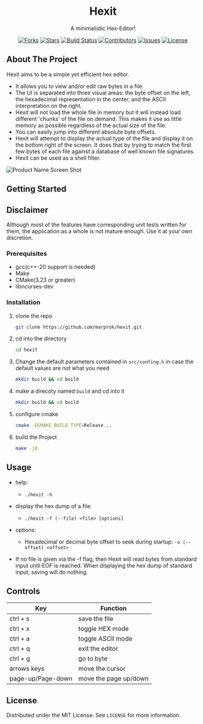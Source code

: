 <div align="center">
  <h1 align="center">Hexit</h1>
  <p align="center">
    A minimalistic Hex-Editor!
  </p>
</div>

<p align="center">
  <a href="https://github.com/marprok/hexit/network/members">
        <img src="https://img.shields.io/github/forks/marprok/hexit" alt="Forks"></a>
  <a href="https://github.com/marprok/hexit/stargazers">
        <img src="https://img.shields.io/github/stars/marprok/hexit.svg" alt="Stars"></a>
  <a href="https://github.com/marprok/hexit/actions/workflows/cmake.yml/badge.svg">
        <img src="https://github.com/marprok/hexit/actions/workflows/cmake.yml/badge.svg" alt="Build Status"></a>
  <a href="https://github.com/marprok/hexit/graphs/contributors">
        <img src="https://img.shields.io/github/contributors/marprok/hexit" alt="Contributors"></a>
  <a href="https://github.com/marprok/hexit/issues">
        <img src="https://img.shields.io/github/issues/marprok/hexit.svg" alt="Issues"></a>
  <a href="https://github.com/marprok/hexit/blob/master/LICENSE">
        <img src="https://img.shields.io/github/license/marprok/hexit.svg" alt="License"></a>
</p>

## About The Project

[product-demo]: https://github.com/marprok/hexit/assets/18293204/73c7c699-9d60-40c1-8f6a-911c67d5514f

Hexit aims to be a simple yet efficient hex editor.

-   It allows you to view and/or edit raw bytes in a file.
-   The UI is separated into three visual areas: the byte offset on the left, the hexadecimal representation in the center, and the ASCII interpretation on the right.
-   Hexit will not load the whole file in memory but it will instead load different 'chunks' of the file on demand. This makes it use as little memory as possible regardless of the actual size of the file.
-   You can easily jump into different absolute byte offsets.
-   Hexit will attempt to display the actual type of the file and display it on the bottom right of the screen. It does that by trying to match the first few bytes of each file against a database of well known file signatures.
-   Hexit can be used as a shell filter. 

![Product Name Screen Shot][product-demo]

## Getting Started

## Disclaimer

Although most of the features have corresponding unit tests written for them, the application as a whole is not mature enough. Use it at your own discretion.

### Prerequisites

-   gcc(c++-20 support is needed)
-   Make
-   CMake(3.23 or greater)
-   libncurses-dev

### Installation

1. clone the repo
    ```sh
    git clone https://github.com/marprok/hexit.git
    ```
2. cd into the directory
    ```sh
    cd hexit
    ```
3. Change the default parameters contained in `src/confing.h` in case the default values are not what you need
    ```sh
    mkdir build && cd build
    ```
4. make a direcoty named `build` and cd into it
    ```sh
    mkdir build && cd build
    ```
5. configure cmake
    ```sh
    cmake -DCMAKE_BUILD_TYPE=Release ..
    ```
6. build the Project
    ```sh
    make -j8
    ```

## Usage

-   help:
    -   `./hexit -h`
-   display the hex dump of a file:

    -   `./hexit -f (--file) <file> [options]`

-   options:

    -   Hexadecimal or decimal byte offset to seek during startup: `-o (--offset) <offset>`

-   If no file is given via the -f flag, then Hexit will read bytes from standard input
    until EOF is reached. When displaying the hex dump of standard input, saving will do nothing.

## Controls

| Key               | Function              |
| ----------------- | --------------------- |
| ctrl + s          | save the file         |
| ctrl + x          | toggle HEX mode       |
| ctrl + a          | toggle ASCII mode     |
| ctrl + q          | exit the editor       |
| ctrl + g          | go to byte            |
| arrows keys       | move the cursor       |
| page-up/Page-down | move the page up/down |

## License

Distributed under the MIT License. See `LICENSE` for more information.
